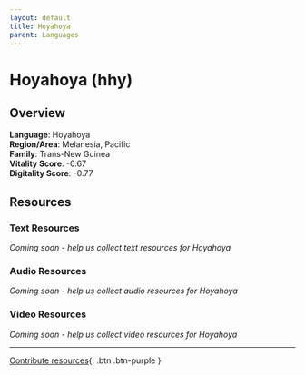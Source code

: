 ```yaml
---
layout: default
title: Hoyahoya
parent: Languages
---
```


# Hoyahoya (hhy)

## Overview

**Language**: Hoyahoya  
**Region/Area**: Melanesia, Pacific  
**Family**: Trans-New Guinea  
**Vitality Score**: -0.67  
**Digitality Score**: -0.77  

## Resources

### Text Resources
*Coming soon - help us collect text resources for Hoyahoya*

### Audio Resources
*Coming soon - help us collect audio resources for Hoyahoya*

### Video Resources
*Coming soon - help us collect video resources for Hoyahoya*

---

[Contribute resources](https://fairtrain.github.io/){: .btn .btn-purple }

